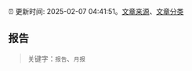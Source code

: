 :alarm_clock: 更新时间: 2025-02-07 04:41:51。[文章来源](/README.md)、[文章分类](/TAGS.md)

## 报告


> 关键字：`报告`、`月报`




